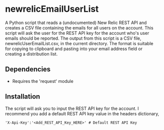 # newrelicEmailUserList
A Python script that reads a (undocumented) New Relic REST API and creates a CSV file containing the emails for all users on the account. This script will ask the user for the REST API key for the account who's user emails should be reported. The output from this script is a CSV file, newrelicUserEmailList.csv, in the current directory. The format is suitable for copying to clipboard and pasting into your email address field or creating a distribution list.  

## Dependencies
  * Requires the 'request' module

## Installation
  The script will ask you to input the REST API key for the account. I recommend you add a default REST API key value in the headers dictionary,

    'X-Api-Key':'<Add_REST_API_Key_HERE>' # Default REST API Key 
